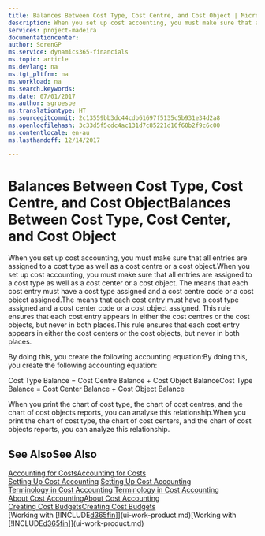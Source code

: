 ```yaml
---
title: Balances Between Cost Type, Cost Centre, and Cost Object | Microsoft Docs
description: When you set up cost accounting, you must make sure that all entries are assigned to a cost type as well as a cost centre or a cost object. The means that each cost entry must have a cost type assigned and a cost centre code or a cost object assigned. This rule ensures that each cost entry appears in either the cost centres or the cost objects, but never in both places.
services: project-madeira
documentationcenter: 
author: SorenGP
ms.service: dynamics365-financials
ms.topic: article
ms.devlang: na
ms.tgt_pltfrm: na
ms.workload: na
ms.search.keywords: 
ms.date: 07/01/2017
ms.author: sgroespe
ms.translationtype: HT
ms.sourcegitcommit: 2c13559bb3dc44cdb61697f5135c5b931e34d2a8
ms.openlocfilehash: 3c33d5f5cdc4ac131d7c85221d16f60b2f9c6c00
ms.contentlocale: en-au
ms.lasthandoff: 12/14/2017

---
```

# <a name="balances-between-cost-type-cost-center-and-cost-object"></a><span data-ttu-id="018cb-105">Balances Between Cost Type, Cost Centre, and Cost Object</span><span class="sxs-lookup"><span data-stu-id="018cb-105">Balances Between Cost Type, Cost Center, and Cost Object</span></span>
<span data-ttu-id="018cb-106">When you set up cost accounting, you must make sure that all entries are assigned to a cost type as well as a cost centre or a cost object.</span><span class="sxs-lookup"><span data-stu-id="018cb-106">When you set up cost accounting, you must make sure that all entries are assigned to a cost type as well as a cost center or a cost object.</span></span> <span data-ttu-id="018cb-107">The means that each cost entry must have a cost type assigned and a cost centre code or a cost object assigned.</span><span class="sxs-lookup"><span data-stu-id="018cb-107">The means that each cost entry must have a cost type assigned and a cost center code or a cost object assigned.</span></span> <span data-ttu-id="018cb-108">This rule ensures that each cost entry appears in either the cost centres or the cost objects, but never in both places.</span><span class="sxs-lookup"><span data-stu-id="018cb-108">This rule ensures that each cost entry appears in either the cost centers or the cost objects, but never in both places.</span></span>  

 <span data-ttu-id="018cb-109">By doing this, you create the following accounting equation:</span><span class="sxs-lookup"><span data-stu-id="018cb-109">By doing this, you create the following accounting equation:</span></span>  

 <span data-ttu-id="018cb-110">Cost Type Balance = Cost Centre Balance + Cost Object Balance</span><span class="sxs-lookup"><span data-stu-id="018cb-110">Cost Type Balance = Cost Center Balance + Cost Object Balance</span></span>  

 <span data-ttu-id="018cb-111">When you print the chart of cost type, the chart of cost centres, and the chart of cost objects reports, you can analyse this relationship.</span><span class="sxs-lookup"><span data-stu-id="018cb-111">When you print the chart of cost type, the chart of cost centers, and the chart of cost objects reports, you can analyze this relationship.</span></span>  

## <a name="see-also"></a><span data-ttu-id="018cb-112">See Also</span><span class="sxs-lookup"><span data-stu-id="018cb-112">See Also</span></span>  
[<span data-ttu-id="018cb-113">Accounting for Costs</span><span class="sxs-lookup"><span data-stu-id="018cb-113">Accounting for Costs</span></span>](finance-manage-cost-accounting.md)  
 <span data-ttu-id="018cb-114">[Setting Up Cost Accounting](finance-set-up-cost-accounting.md) </span><span class="sxs-lookup"><span data-stu-id="018cb-114">[Setting Up Cost Accounting](finance-set-up-cost-accounting.md) </span></span>  
 <span data-ttu-id="018cb-115">[Terminology in Cost Accounting](finance-terminology-in-cost-accounting.md) </span><span class="sxs-lookup"><span data-stu-id="018cb-115">[Terminology in Cost Accounting](finance-terminology-in-cost-accounting.md) </span></span>  
 [<span data-ttu-id="018cb-116">About Cost Accounting</span><span class="sxs-lookup"><span data-stu-id="018cb-116">About Cost Accounting</span></span>](finance-about-cost-accounting.md)  
 [<span data-ttu-id="018cb-117">Creating Cost Budgets</span><span class="sxs-lookup"><span data-stu-id="018cb-117">Creating Cost Budgets</span></span>](finance-create-cost-budgets.md)  
 <span data-ttu-id="018cb-118">[Working with [!INCLUDE[d365fin](includes/d365fin_md.md)]](ui-work-product.md)</span><span class="sxs-lookup"><span data-stu-id="018cb-118">[Working with [!INCLUDE[d365fin](includes/d365fin_md.md)]](ui-work-product.md)</span></span>

